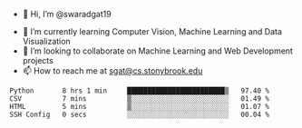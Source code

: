 - 👋 Hi, I’m @swaradgat19
<!-- - 👀 I’m interested in  -->
- 🌱 I’m currently learning Computer Vision, Machine Learning and Data Visualization 
- 💞️ I’m looking to collaborate on Machine Learning and Web Development projects 
- 📫 How to reach me at sgat@cs.stonybrook.edu

<!--START_SECTION:waka-->

```text
Python       8 hrs 1 min     ████████████████████████▒   97.40 %
CSV          7 mins          ▒░░░░░░░░░░░░░░░░░░░░░░░░   01.49 %
HTML         5 mins          ▒░░░░░░░░░░░░░░░░░░░░░░░░   01.07 %
SSH Config   0 secs          ░░░░░░░░░░░░░░░░░░░░░░░░░   00.04 %
```

<!--END_SECTION:waka-->

<!---
swaradgat19/swaradgat19 is a ✨ special ✨ repository because its `README.md` (this file) appears on your GitHub profile.
You can click the Preview link to take a look at your changes.
--->
